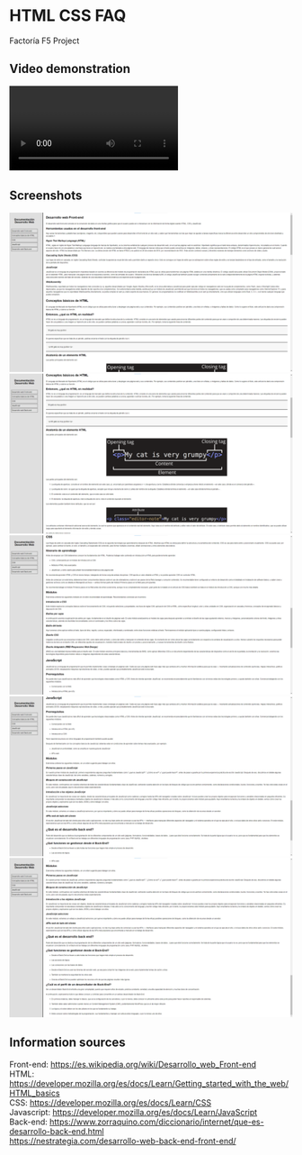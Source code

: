 # HTML CSS FAQ

Factoría F5 Project

## Video demonstration

<video src="assets/videos/Screen-Capture.mp4" controls title="Title"></video>

## Screenshots

![Screenshot 1](assets/photo/Screenshot-1.png)
![Screenshot 2](assets/photo/Screenshot-2.png)
![Screenshot 3](assets/photo/Screenshot-3.png)
![Screenshot 4](assets/photo/Screenshot-4.png)
![Screenshot 5](assets/photo/Screenshot-5.png)

## Information sources

Front-end: https://es.wikipedia.org/wiki/Desarrollo_web_Front-end <br />
HTML: https://developer.mozilla.org/es/docs/Learn/Getting_started_with_the_web/HTML_basics <br />
CSS: https://developer.mozilla.org/es/docs/Learn/CSS <br />
Javascript: https://developer.mozilla.org/es/docs/Learn/JavaScript <br />
Back-end: https://www.zorraquino.com/diccionario/internet/que-es-desarrollo-back-end.html <br />
https://nestrategia.com/desarrollo-web-back-end-front-end/